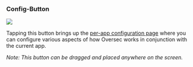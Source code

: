 <a name="button_config"></a>
### Config-Button
<div class="buttoncircle"><img src="ic_settings_black_24dp.png"></img></div>

Tapping this button brings up the [per-app configuration page](/setup/per-app-config/) where you can configure various aspects of how Oversec works in conjunction with the current app.

*Note: This button can be dragged and placed anywhere on the screen.*
